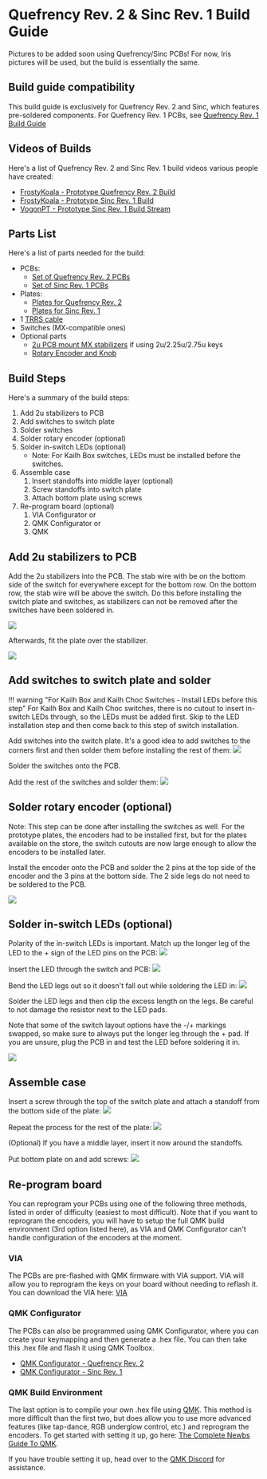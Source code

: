 # Quefrency Rev. 2 & Sinc Rev. 1 Build Guide

Pictures to be added soon using Quefrency/Sinc PCBs! For now, Iris pictures will be used, but the build is essentially the same.

## Build guide compatibility

This build guide is exclusively for Quefrency Rev. 2 and Sinc, which features pre-soldered components. For Quefrency Rev. 1 PCBs, see [Quefrency Rev. 1 Build Guide](quefrency-rev1-build-guide.md)

## Videos of Builds

Here's a list of Quefrency Rev. 2 and Sinc Rev. 1 build videos various people have created:

* [FrostyKoala - Prototype Quefrency Rev. 2 Build](https://youtu.be/C-eKjwpLnfI)
* [FrostyKoala - Prototype Sinc Rev. 1 Build](https://youtu.be/3_U_SxKhygA)
* [VogonPT - Prototype Sinc Rev. 1 Build Stream](https://youtu.be/zpeZihPfzIU?t=40)

## Parts List

Here's a list of parts needed for the build:

* PCBs:
    * [Set of Quefrency Rev. 2 PCBs](https://keeb.io/products/quefrency-rev-2-60-65-split-staggered-keyboard)
    * [Set of Sinc Rev. 1 PCBs](https://keeb.io/products/sinc-split-staggered-75-keyboard)
* Plates:
    * [Plates for Quefrency Rev. 2](https://keeb.io/products/quefrency-rev-2-60-65-split-staggered-keyboard)
    * [Plates for Sinc Rev. 1](https://keeb.io/products/sinc-split-staggered-75-keyboard)
* 1 [TRRS cable](https://keeb.io/products/trrs-cable)
* Switches (MX-compatible ones)
* Optional parts
    * [2u PCB mount MX stabilizers](https://keeb.io/products/cherry-mx-stabilizer) if using 2u/2.25u/2.75u keys
    * [Rotary Encoder and Knob](https://keeb.io/products/rotary-encoder-ec11)

## Build Steps

Here's a summary of the build steps:

1. Add 2u stabilizers to PCB
2. Add switches to switch plate
3. Solder switches
4. Solder rotary encoder \(optional\)
5. Solder in-switch LEDs \(optional\)
    * Note: For Kailh Box switches, LEDs must be installed before the switches.
6. Assemble case
    1. Insert standoffs into middle layer \(optional\)
    2. Screw standoffs into switch plate
    3. Attach bottom plate using screws
7. Re-program board \(optional)
    1. VIA Configurator or
    2. QMK Configurator or
    3. QMK

## Add 2u stabilizers to PCB

Add the 2u stabilizers into the PCB. The stab wire with be on the bottom side of the switch for everywhere except for the bottom row. On the bottom row, the stab wire will be above the switch. Do this before installing the switch plate and switches, as stabilizers can not be removed after the switches have been soldered in.

![](https://s3.amazonaws.com/docs.keeb.io/assets/images/sinc/IMG_7935.jpeg)

Afterwards, fit the plate over the stabilizer.

![](https://s3.amazonaws.com/docs.keeb.io/assets/images/sinc/IMG_7936.jpeg)

## Add switches to switch plate and solder

!!! warning "For Kailh Box and Kailh Choc Switches - Install LEDs before this step"
    For Kailh Box and Kailh Choc switches, there is no cutout to insert in-switch LEDs through, so the LEDs must be added first. Skip to the LED installation step and then come back to this step of switch installation.

Add switches into the switch plate. It's a good idea to add switches to the corners first and then solder them before installing the rest of them: ![](https://s3.amazonaws.com/docs.keeb.io/assets/images/sinc/IMG_7937.jpeg)

Solder the switches onto the PCB.

Add the rest of the switches and solder them: ![](https://s3.amazonaws.com/docs.keeb.io/assets/images/sinc/IMG_7938.jpeg)

## Solder rotary encoder \(optional\)

Note: This step can be done after installing the switches as well. For the prototype plates, the encoders had to be installed first, but for the plates available on the store, the switch cutouts are now large enough to allow the encoders to be installed later.

Install the encoder onto the PCB and solder the 2 pins at the top side of the encoder and the 3 pins at the bottom side. The 2 side legs do not need to be soldered to the PCB.

![](https://s3.amazonaws.com/docs.keeb.io/assets/images/sinc/IMG_5707.jpeg)

## Solder in-switch LEDs \(optional\)

Polarity of the in-switch LEDs is important. Match up the longer leg of the LED to the + sign of the LED pins on the PCB: ![](https://s3.amazonaws.com/docs.keeb.io/assets/images/sinc/IMG_3419.jpeg)

Insert the LED through the switch and PCB: ![](https://s3.amazonaws.com/docs.keeb.io/assets/images/sinc/IMG_6013.jpeg)

Bend the LED legs out so it doesn't fall out while soldering the LED in: ![](https://s3.amazonaws.com/docs.keeb.io/assets/images/sinc/IMG_4335.jpeg)

Solder the LED legs and then clip the excess length on the legs. Be careful to not damage the resistor next to the LED pads.

Note that some of the switch layout options have the -/+ markings swapped, so make sure to always put the longer leg through the + pad. If you are unsure, plug the PCB in and test the LED before soldering it in.

![](https://s3.amazonaws.com/docs.keeb.io/assets/images/sinc/IMG_9005.jpeg)

## Assemble case

Insert a screw through the top of the switch plate and attach a standoff from the bottom side of the plate: ![](https://s3.amazonaws.com/docs.keeb.io/assets/images/sinc/IMG_9889.jpeg)

Repeat the process for the rest of the plate: ![](https://s3.amazonaws.com/docs.keeb.io/assets/images/sinc/IMG_1101.jpeg)

(Optional) If you have a middle layer, insert it now around the standoffs.

Put bottom plate on and add screws: ![](https://s3.amazonaws.com/docs.keeb.io/assets/images/sinc/IMG_5390.jpeg)

## Re-program board

You can reprogram your PCBs using one of the following three methods, listed in order of difficulty (easiest to most difficult). Note that if you want to reprogram the encoders, you will have to setup the full QMK build environment (3rd option listed here), as VIA and QMK Configurator can't handle configuration of the encoders at the moment.

### VIA

The PCBs are pre-flashed with QMK firmware with VIA support. VIA will allow you to reprogram the keys on your board without needing to reflash it. You can download the VIA here: [VIA](https://caniusevia.com/)

### QMK Configurator

The PCBs can also be programmed using QMK Configurator, where you can create your keymapping and then generate a .hex file. You can then take this .hex file and flash it using QMK Toolbox.

* [QMK Configurator - Quefrency Rev. 2](https://config.qmk.fm/#/keebio/quefrency/rev2/LAYOUT_65_with_macro)
* [QMK Configurator - Sinc Rev. 1](https://config.qmk.fm/#/keebio/sinc/rev1/LAYOUT_80_with_macro)

### QMK Build Environment

The last option is to compile your own .hex file using [QMK](https://github.com/qmk/qmk_firmware). This method is more difficult than the first two, but does allow you to use more advanced features (like tap-dance, RGB underglow control, etc.) and reprogram the encoders. To get started with setting it up, go here: [The Complete Newbs Guide To QMK](https://docs.qmk.fm/#/newbs).

If you have trouble setting it up, head over to the [QMK Discord](https://discord.gg/Uq7gcHh) for assistance.
